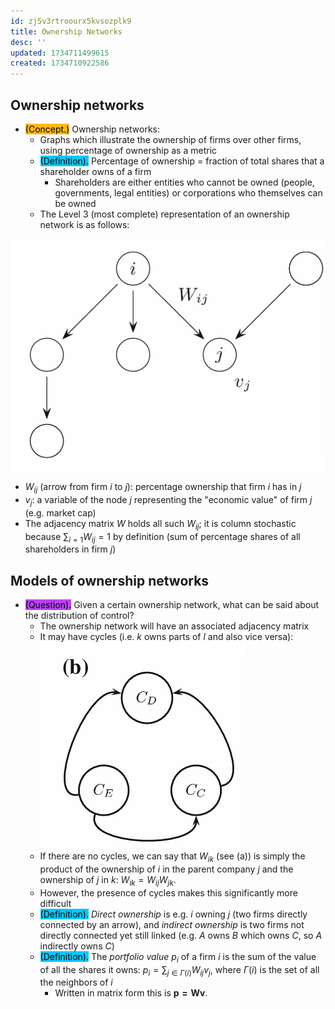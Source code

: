 ```yaml
---
id: zj5v3rtroourx5kvsozplk9
title: Ownership Networks
desc: ''
updated: 1734711499615
created: 1734710922586
---
```

## Ownership networks
- <span style="background-color: #ffb812; color: black;">(Concept.)</span> Ownership networks:
    - Graphs which illustrate the ownership of firms over other firms, using percentage of ownership as a metric
    - <span style="background-color: #03cafc; color: black;">(Definition).</span> Percentage of ownership = fraction of total shares that a shareholder owns of a firm
        - Shareholders are either entities who cannot be owned (people, governments, legal entities) or corporations who themselves can be owned
    - The Level 3 (most complete) representation of an ownership network is as follows:


![alt text](image.png)

- $W_{ij}$ (arrow from firm $i$ to $j$): percentage ownership that firm $i$ has in $j$
- $v_j$: a variable of the node $j$ representing the "economic value" of firm $j$ (e.g. market cap)
- The adjacency matrix $W$ holds all such $W_{ij}$; it is column stochastic because $\sum_{i=1} W_{ij}=1$ by definition (sum of percentage shares of all shareholders in firm $j$)

## Models of ownership networks
- <span style="background-color: #bc42f5; color: black;">(Question).</span> Given a certain ownership network, what can be said about the distribution of control?
    - The ownership network will have an associated adjacency matrix
    - It may have cycles (i.e. $k$ owns parts of $l$ and also vice versa):
    ![alt text](image-2.png)
    - If there are no cycles, we can say that $W_{ik}$ (see (a)) is simply the product of the ownership of $i$ in the parent company $j$ and the ownership of $j$ in $k$: $W_{ik}=W_{ij} W_{jk}$.
    - However, the presence of cycles makes this significantly more difficult
    - <span style="background-color: #03cafc; color: black;">(Definition).</span> *Direct ownership* is e.g. $i$ owning $j$ (two firms directly connected by an arrow), and *indirect ownership* is two firms not directly connected yet still linked (e.g. $A$ owns $B$ which owns $C$, so $A$ indirectly owns $C$)
    - <span style="background-color: #03cafc; color: black;">(Definition).</span> The *portfolio value* $p_i$ of a firm $i$ is the sum of the value of all the shares it owns: $p_i=\sum_{j\in\Gamma(i)} W_{ij}v_j$, where $\Gamma(i)$ is the set of all the neighbors of $i$
        - Written in matrix form this is $\mathbf{p=Wv}$.